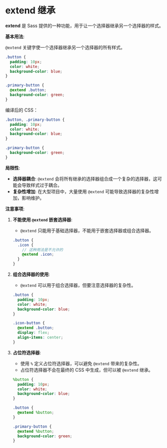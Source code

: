# extend 继承

**extend** 是 Sass 提供的一种功能，用于让一个选择器继承另一个选择器的样式。

**基本用法**:

`@extend` 关键字使一个选择器继承另一个选择器的所有样式。

```scss
.button {
  padding: 10px;
  color: white;
  background-color: blue;
}

.primary-button {
  @extend .button;
  background-color: green;
}
```

编译后的 CSS：

```css
.button, .primary-button {
  padding: 10px;
  color: white;
  background-color: blue;
}

.primary-button {
  background-color: green;
}
```

**局限性**:

- **选择器耦合**: `@extend` 会将所有继承的选择器组合成一个复杂的选择器，这可能会导致样式过于耦合。
- **复杂性增加**: 在大型项目中，大量使用 `@extend` 可能导致选择器的复杂性增加，影响维护。

**注意事项**:

1. **不能使用 `@extend` 嵌套选择器**:
   - `@extend` 只能用于基础选择器，不能用于嵌套选择器或组合选择器。

   ```scss
   .button {
     .icon {
       // 这种用法是不允许的
       @extend .icon;
     }
   }
   ```

2. **组合选择器的使用**:
   - `@extend` 可以用于组合选择器，但要注意选择器的复杂性。

   ```scss
   .button {
     padding: 10px;
     color: white;
     background-color: blue;
   }

   .icon-button {
     @extend .button;
     display: flex;
     align-items: center;
   }
   ```

3. **占位符选择器**:
   - 使用 `%` 定义占位符选择器，可以避免 `@extend` 带来的复杂性。
   - 占位符选择器不会在最终的 CSS 中生成，但可以被 `@extend` 继承。

   ```scss
   %button {
     padding: 10px;
     color: white;
     background-color: blue;
   }

   .button {
     @extend %button;
   }

   .primary-button {
     @extend %button;
     background-color: green;
   }
   ```
